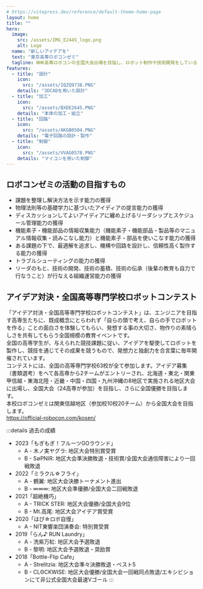 ```yaml
---
# https://vitepress.dev/reference/default-theme-home-page
layout: home
title: ""
hero:
  image:
    src: /assets/IMG_E2445_logo.png
    alt: Logo
  name: "新しいアイデアを"
  text: "東京高専ロボコンゼミ"
  tagline: NHK高専ロボコンの全国大会出場を目指し、ロボット制作や技術開発をしている学生主体の団体です。
features:
  - title: "設計"
    icon:
      src: "/assets/IQZQ9738.PNG"
    details: "3DCADを用いた設計"
  - title: "加工"
    icon:
      src: "/assets/BXDE2645.PNG"
    details: "本体の加工・組立"
  - title: "回路"
    icon:
      src: "/assets/AKGB0504.PNG"
    details: "電子回路の設計・製作"
  - title: "制御"
    icon:
      src: "/assets/VVAG0578.PNG"
    details: "マイコンを用いた制御"
---
```


## ロボコンゼミの活動の目指すもの
- 課題を整理し解決方法を示す能力の獲得
- 物理法則等の基礎学力に基づいたアイディアの提言能力の獲得
- ディスカッションしてよいアイディアに纏め上げるリーダシップとスケジュール管理能力の獲得
- 機能素子・機能部品の情報収集能力（機能素子・機能部品・製品等のマニュアル情報収集・読みこなし能力）と機能素子・部品を使いこなす能力の獲得
- ある課題の下で、最適解を追求し、機構や回路を設計し、信頼性高く製作する能力の獲得
- トラブルシューティングの能力の獲得
- リーダのもと、技術の開発、技術の蓄積、技術の伝承（後輩の教育も自力で行なうこと）が行なえる組織運営能力の獲得

## アイデア対決・全国高等専門学校ロボットコンテスト
「アイデア対決・全国高等専門学校ロボットコンテスト」は、エンジニアを目指す高専生たちに、既成概念にとらわれず「自らの頭で考え、自らの手でロボットを作る」ことの面白さを体験してもらい、発想する事の大切さ、物作りの素晴らしさを共有してもらう全国規模の教育イベントです。  
全国の高専学生が、与えられた競技課題に従い、アイデアを駆使してロボットを製作し、競技を通じてその成果を競うもので、発想力と独創力を合言葉に毎年開催されています。  
コンテストには、全国の高等専門学校63校が全て参加します。アイデア募集（書類選考）をへて各高専から2チームがエントリーされ、北海道・東北・関東甲信越・東海北陸・近畿・中国・四国・九州沖縄の8地区で実施される地区大会に出場し、全国大会（24高専が参加）を目指し、さらに全国優勝を目指します。  
本校ロボコンゼミは関東信越地区（参加校10校20チーム）から全国大会を目指します。  
https://official-robocon.com/kosen/

:::details 過去の成績
- 2023「もぎもぎ！フルーツGOラウンド」
  - A - 木ノ実ヤグラ: 地区大会特別賞受賞
  - B - S∅PNIR: 地区大会準決勝敗退・技術賞/全国大会通信障害により一回戦敗退
- 2022「ミラクル☆フライ」
  - A - 鶴翼: 地区大会決勝トーナメント進出
  - B - ∞∞∞: 地区大会準優勝/全国大会二回戦敗退
- 2021「超絶機巧」
  - A - TRICK STER: 地区大会優勝/全国大会9位
  - B - Mt.高尾: 地区大会アイデア賞受賞
- 2020「はぴ☆ロボ自慢」
  - A - NIT東響楽団演奏会: 特別賞受賞
- 2019「らん♪ RUN Laundry」
  - A - 洗紫万紅: 地区大会予選敗退
  - B - 黎明: 地区大会予選敗退・奨励賞
- 2018「Bottle-Flip Cafe」
  - A - Strelitzia: 地区大会準々決勝敗退・ベスト5
  - B - CLΘCKWISE: 地区大会優勝/全国大会一回戦同点敗退/エキシビションにて非公式全国大会最速Vゴール
:::

